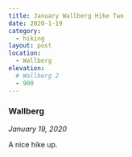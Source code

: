 ```yaml
---
title: January Wallberg Hike Two
date: 2020-1-19
category:
  - hiking
layout: post
location:
  - Wallberg
elevation:
  # Wallberg 2
  - 900
---
```


### Wallberg

_January 19, 2020_

A nice hike up.
